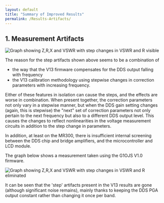 ```yaml
---
layout: default
title: "Summary of Improved Results"
permalink: /Results-Artifacts/
---
```



## 1. Measurement Artifacts
![Graph showing Z,R,X and VSWR with step changes in VSWR and R visible](https://g1ojs.github.io/G1OJS-MR300-SARK100-Firmware/assets/img/VSWR%2C%20_Z_%2C%20R%20and%20X%20Test%20Load%20V13.png)

The reason for the step artifacts shown above seems to be a combination of 
 - the way that the V13 firmware compensates for the DDS output falling with frequency
 - the V13 calibration methodology using stepwise changes in correction parameters with increasing frequency.

Either of these features in isolation can cause the steps, and the effects are worse in combination. When present together, the correction parameters not only vary in a stepwise manner, but when the DDS gain setting changes (again, this is stepwise) the "next" set of correction parameters not only pertain to the next frequency but also to a different DDS output level. This causes the changes to reflect nonlinearities in the voltage measurement circuits in addition to the step change in parameters. 

In addition, at least on the MR300, there is insufficient internal screening between the DDS chip and bridge amplifiers, and the microcontroller and LCD module. 

The graph below shows a measurement taken using the G1OJS V1.0 firmware.

![Graph showing Z,R,X and VSWR with step changes in VSWR and R eliminated](https://g1ojs.github.io/G1OJS-MR300-SARK100-Firmware/assets/img/Test%20Load%20V1.0%20640px.png)

It can be seen that the 'step' artifacts present in the V13 results are gone (although significant noise remains), mainly thanks to keeping the DDS PGA output constant rather than changing it once per band.


